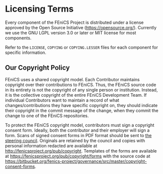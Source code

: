 # Licensing Terms

Every component of the FEniCS Project is distributed under a license
approved by the Open Source Initiative
(<https://opensource.org/>). Currently we use the GNU LGPL version 3.0
or later or MIT license for most components.

Refer to the `LICENSE`, `COPYING` or `COPYING.LESSER` files for each
component for specific information.

## Our Copyright Policy

FEniCS uses a shared copyright model. Each Contributor maintains
copyright over their contributions to FEniCS. Thus, the FEniCS source
code in its entirety is not the copyright of any single person or
institution. Instead, it is the collective copyright of the entire
FEniCS Development Team. If individual Contributors want to maintain a
record of what changes/contributions they have specific copyright on,
they should indicate their copyright in the commit message of the
change, when they commit the change to one of the FEniCS repositories.

To protect the FEniCS copyright model, contributors must sign a
copyright consent form. Ideally, both the contributor and their
employer will sign a form. Scans of signed consent forms in PDF
format should be sent to
[the steering council](mailto:fenics-steering-council@googlegroups.com).
Originals are retained by the council and copies with personal
information redacted are available at <http://fenicsproject.org/pub/copyright>.
Templates of the forms are available at
<https://fenicsproject.org/pub/copyright/forms> with the source code at
<https://bitbucket.org/fenics-project/governance/src/master/copyright-consent-forms>.
